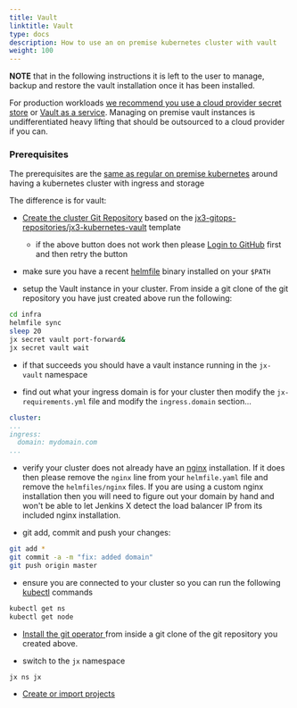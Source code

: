```yaml
---
title: Vault
linktitle: Vault
type: docs
description: How to use an on premise kubernetes cluster with vault
weight: 100
---
```


**NOTE** that in the following instructions it is left to the user to manage, backup and restore the vault installation once it has been installed. 

For production workloads [we recommend you use a cloud provider secret store](/v3/devops/patterns/prefer_cloud_over_kube/) or [Vault as a service](https://www.hashicorp.com/resources/running-vault-as-a-service-on-hashicorp-cloud-platform). Managing on premise vault instances is undifferentiated heavy lifting that should be outsourced to a cloud provider if you can. 

### Prerequisites

The prerequisites are the [same as regular on premise kubernetes](/v3/admin/platforms/on-premise/#prerequisites) around having a kubernetes cluster with ingress and storage

The difference is for vault:

*  <a href="https://github.com/jx3-gitops-repositories/jx3-kubernetes-vault/generate" target="github" class="btn bg-primary text-light">Create the cluster Git Repository</a> based on the [jx3-gitops-repositories/jx3-kubernetes-vault](https://github.com/jx3-gitops-repositories/jx3-kubernetes-vault/generate) template

    * if the above button does not work then please [Login to GitHub](https://github.com/login) first and then retry the button


* make sure you have a recent [helmfile](https://github.com/roboll/helmfile) binary installed on your `$PATH`
  
* setup the Vault instance in your cluster. From inside a git clone of the git repository you have just created above run the following:

```bash 
cd infra
helmfile sync
sleep 20
jx secret vault port-forward&
jx secret vault wait
```

* if that succeeds you should have a vault instance running in the `jx-vault` namespace

* find out what your ingress domain is for your cluster then modify the `jx-requirements.yml` file and modify the `ingress.domain` section...

```yaml
cluster:
...
ingress:
  domain: mydomain.com
...
```

* verify your cluster does not already have an [nginx](https://www.nginx.com/) installation. If it does then please remove the `nginx` line from your `helmfile.yaml` file and remove the `helmfiles/nginx` files. If you are using a custom nginx installation then you will need to figure out your domain by hand and won't be able to let Jenkins X detect the load balancer IP from its included nginx installation.

* git add, commit and push your changes:

```bash
git add *
git commit -a -m "fix: added domain"
git push origin master
```

* ensure you are connected to your cluster so you can run the following [kubectl](https://kubernetes.io/docs/tasks/tools/install-kubectl/) commands 

```bash 
kubectl get ns
kubectl get node      
```        

*  <a href="/v3/guides/operator/" 
    target="github" class="btn bg-primary text-light" 
    title="install the git operator to setup Jenkins X in your cluster">
    Install the git operator
  </a> from inside a git clone of the git repository you created above.

* switch to the `jx` namespace

```bash    
jx ns jx
```        

*  <a href="/v3/develop/create-project/" class="btn bg-primary text-light">Create or import projects</a> 

                                                                   
